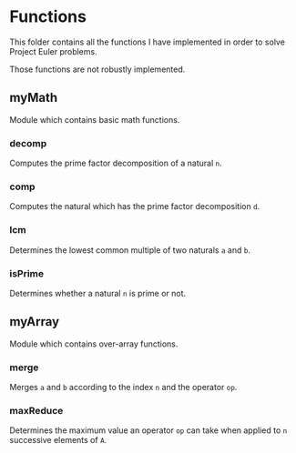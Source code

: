 # Functions

This folder contains all the functions I have implemented in order to solve Project Euler problems.

Those functions are not robustly implemented.

## myMath

Module which contains basic math functions.

### decomp

Computes the prime factor decomposition of a natural `n`.

### comp

Computes the natural which has the prime factor decomposition `d`.

### lcm

Determines the lowest common multiple of two naturals `a` and `b`.

### isPrime

Determines whether a natural `n` is prime or not.

## myArray

Module which contains over-array functions.

### merge

Merges `a` and `b` according to the index `n` and the operator `op`.

### maxReduce

Determines the maximum value an operator `op` can take when applied to `n` successive elements of `A`.
